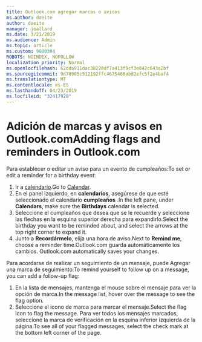 ```yaml
---
title: Outlook.com agregar marcas o avisos
ms.author: daeite
author: daeite
manager: joallard
ms.date: 3/21/2019
ms.audience: Admin
ms.topic: article
ms.custom: 9000304
ROBOTS: NOINDEX, NOFOLLOW
localization_priority: Normal
ms.openlocfilehash: 62dda911dac38220df7a413f9cf3e042c643a2bf
ms.sourcegitcommit: 9d78905c512192ffc4675468abd2efc5f2e4baf4
ms.translationtype: MT
ms.contentlocale: es-ES
ms.lasthandoff: 04/23/2019
ms.locfileid: "32417928"
---
```

# <a name="adding-flags-and-reminders-in-outlookcom"></a><span data-ttu-id="adf75-102">Adición de marcas y avisos en Outlook.com</span><span class="sxs-lookup"><span data-stu-id="adf75-102">Adding flags and reminders in Outlook.com</span></span>

<span data-ttu-id="adf75-103">Para establecer o editar un aviso para un evento de cumpleaños:</span><span class="sxs-lookup"><span data-stu-id="adf75-103">To set or edit a reminder for a birthday event:</span></span>

1. <span data-ttu-id="adf75-104">Ir a [calendario](https://outlook.live.com/calendar/).</span><span class="sxs-lookup"><span data-stu-id="adf75-104">Go to [Calendar](https://outlook.live.com/calendar/).</span></span>
1. <span data-ttu-id="adf75-105">En el panel izquierdo, en **calendarios**, asegúrese de que esté seleccionado el calendario **cumpleaños** .</span><span class="sxs-lookup"><span data-stu-id="adf75-105">In the left pane, under **Calendars**, make sure the **Birthdays** calendar is selected.</span></span>
1. <span data-ttu-id="adf75-106">Seleccione el cumpleaños que desea que se le recuerde y seleccione las flechas en la esquina superior derecha para expandirlo.</span><span class="sxs-lookup"><span data-stu-id="adf75-106">Select the birthday you want to be reminded about, and select the arrows at the top right corner to expand it.</span></span>
1. <span data-ttu-id="adf75-107">Junto a **Recordármelo**, elija una hora de aviso.</span><span class="sxs-lookup"><span data-stu-id="adf75-107">Next to **Remind me**, choose a reminder time.</span></span><span data-ttu-id="adf75-108">Outlook.com guarda automáticamente los cambios.</span><span class="sxs-lookup"><span data-stu-id="adf75-108"> Outlook.com automatically saves your changes.</span></span>

<span data-ttu-id="adf75-109">Para acordarse de realizar un seguimiento de un mensaje, puede Agregar una marca de seguimiento:</span><span class="sxs-lookup"><span data-stu-id="adf75-109">To remind yourself to follow up on a message, you can add a follow-up flag:</span></span>

1. <span data-ttu-id="adf75-110">En la lista de mensajes, mantenga el mouse sobre el mensaje para ver la opción de marca.</span><span class="sxs-lookup"><span data-stu-id="adf75-110">In the message list, hover over the message to see the flag option.</span></span>
1. <span data-ttu-id="adf75-111">Seleccione el icono de marca para marcar el mensaje.</span><span class="sxs-lookup"><span data-stu-id="adf75-111">Select the flag icon to flag the message.</span></span> <span data-ttu-id="adf75-112">Para ver todos los mensajes marcados, seleccione la marca de verificación en la esquina inferior izquierda de la página.</span><span class="sxs-lookup"><span data-stu-id="adf75-112">To see all of your flagged messages, select the check mark at the bottom left corner of the page.</span></span>